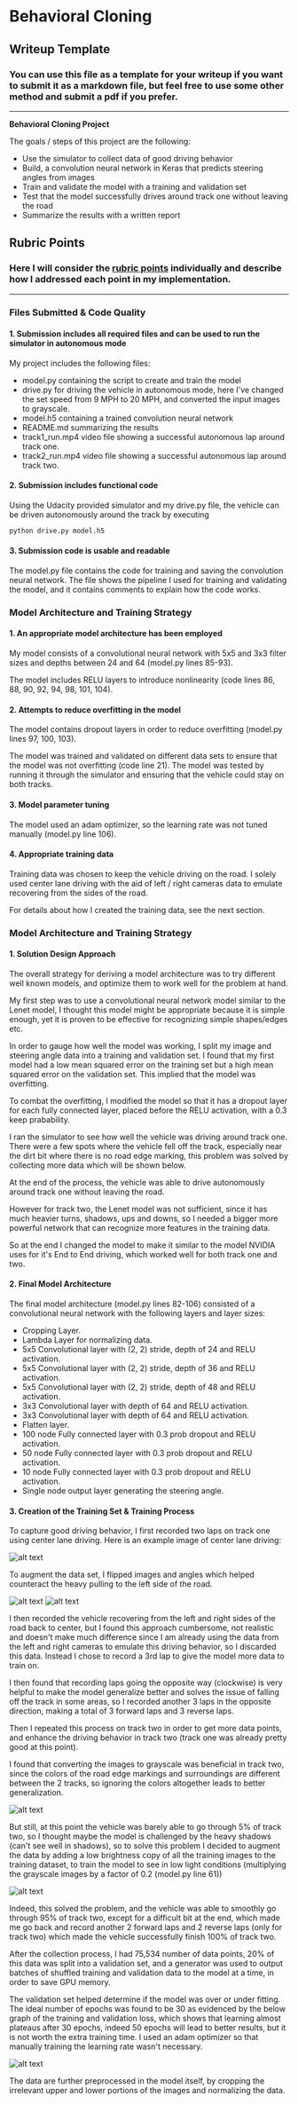 # **Behavioral Cloning** 

## Writeup Template

### You can use this file as a template for your writeup if you want to submit it as a markdown file, but feel free to use some other method and submit a pdf if you prefer.

---

**Behavioral Cloning Project**

The goals / steps of this project are the following:
* Use the simulator to collect data of good driving behavior
* Build, a convolution neural network in Keras that predicts steering angles from images
* Train and validate the model with a training and validation set
* Test that the model successfully drives around track one without leaving the road
* Summarize the results with a written report


[//]: # (Image References)

[image1]: ./examples/placeholder.png "Model Visualization"
[image2]: ./writeup/center.jpg "Center Driving"
[image3]: ./writeup/normal.jpg "Normal Image"
[image4]: ./writeup/flip.jpg "Flipped Image"
[image5]: ./writeup/gray.jpg "Grayscale"
[image6]: ./writeup/graylb.jpg "Low Brightness"
[image7]: ./writeup/loss.png "Loss Graph"

## Rubric Points
### Here I will consider the [rubric points](https://review.udacity.com/#!/rubrics/432/view) individually and describe how I addressed each point in my implementation.  

---
### Files Submitted & Code Quality

#### 1. Submission includes all required files and can be used to run the simulator in autonomous mode

My project includes the following files:
* model.py containing the script to create and train the model
* drive.py for driving the vehicle in autonomous mode, here I've changed the set speed from 9 MPH to 20 MPH, and converted the input images to grayscale.
* model.h5 containing a trained convolution neural network 
* README.md summarizing the results
* track1_run.mp4 video file showing a successful autonomous lap around track one.
* track2_run.mp4 video file showing a successful autonomous lap around track two.

#### 2. Submission includes functional code
Using the Udacity provided simulator and my drive.py file, the vehicle can be driven autonomously around the track by executing 
```sh
python drive.py model.h5
```

#### 3. Submission code is usable and readable

The model.py file contains the code for training and saving the convolution neural network. The file shows the pipeline I used for training and validating the model, and it contains comments to explain how the code works.

### Model Architecture and Training Strategy

#### 1. An appropriate model architecture has been employed

My model consists of a convolutional neural network with 5x5 and 3x3 filter sizes and depths between 24 and 64 (model.py lines 85-93).

The model includes RELU layers to introduce nonlinearity (code lines 86, 88, 90, 92, 94, 98, 101, 104).

#### 2. Attempts to reduce overfitting in the model

The model contains dropout layers in order to reduce overfitting (model.py lines 97, 100, 103). 

The model was trained and validated on different data sets to ensure that the model was not overfitting (code line 21). The model was tested by running it through the simulator and ensuring that the vehicle could stay on both tracks.

#### 3. Model parameter tuning

The model used an adam optimizer, so the learning rate was not tuned manually (model.py line 106).

#### 4. Appropriate training data

Training data was chosen to keep the vehicle driving on the road. I solely used center lane driving with the aid of left / right cameras data to emulate recovering from the sides of the road.

For details about how I created the training data, see the next section. 

### Model Architecture and Training Strategy

#### 1. Solution Design Approach

The overall strategy for deriving a model architecture was to try different well known models, and optimize them to work well for the problem at hand.

My first step was to use a convolutional neural network model similar to the Lenet model, I thought this model might be appropriate because it is simple enough, yet it is proven to be effective for recognizing simple shapes/edges etc.

In order to gauge how well the model was working, I split my image and steering angle data into a training and validation set. I found that my first model had a low mean squared error on the training set but a high mean squared error on the validation set. This implied that the model was overfitting. 

To combat the overfitting, I modified the model so that it has a dropout layer for each fully connected layer, placed before the RELU activation, with a 0.3 keep prabability.

I ran the simulator to see how well the vehicle was driving around track one. There were a few spots where the vehicle fell off the track, especially near the dirt bit where there is no road edge marking, this problem was solved by collecting more data which will be shown below.

At the end of the process, the vehicle was able to drive autonomously around track one without leaving the road.

However for track two, the Lenet model was not sufficient, since it has much heavier turns, shadows, ups and downs, so I needed a bigger more powerful network that can recognize more features in the training data.

So at the end I changed the model to make it similar to the model NVIDIA uses for it's End to End driving, which worked well for both track one and two.

#### 2. Final Model Architecture

The final model architecture (model.py lines 82-106) consisted of a convolutional neural network with the following layers and layer sizes:

* Cropping Layer.
* Lambda Layer for normalizing data.
* 5x5 Convolutional layer with (2, 2) stride, depth of 24 and RELU activation.
* 5x5 Convolutional layer with (2, 2) stride, depth of 36 and RELU activation.
* 5x5 Convolutional layer with (2, 2) stride, depth of 48 and RELU activation.
* 3x3 Convolutional layer with depth of 64 and RELU activation.
* 3x3 Convolutional layer with depth of 64 and RELU activation.
* Flatten layer.
* 100 node Fully connected layer with 0.3 prob dropout and RELU activation.
* 50 node Fully connected layer with 0.3 prob dropout and RELU activation.
* 10 node Fully connected layer with 0.3 prob dropout and RELU activation.
* Single node output layer generating the steering angle.

#### 3. Creation of the Training Set & Training Process

To capture good driving behavior, I first recorded two laps on track one using center lane driving. Here is an example image of center lane driving:

![alt text][image2]

To augment the data set, I flipped images and angles which helped counteract the heavy pulling to the left side of the road.

![alt text][image3]
![alt text][image4]

I then recorded the vehicle recovering from the left and right sides of the road back to center, but I found this approach cumbersome, not realistic and doesn't make much difference since I am already using the data from the left and right cameras to emulate this driving behavior, so I discarded this data. Instead I chose to record a 3rd lap to give the model more data to train on.

I then found that recording laps going the opposite way (clockwise) is very helpful to make the model generalize better and solves the issue of falling off the track in some areas, so I recorded another 3 laps in the opposite direction, making a total of 3 forward laps and 3 reverse laps.

Then I repeated this process on track two in order to get more data points, and enhance the driving behavior in track two (track one was already pretty good at this point).

I found that converting the images to grayscale was beneficial in track two, since the colors of the road edge markings and surroundings are different between the 2 tracks, so ignoring the colors altogether leads to better generalization.

![alt text][image5]

But still, at this point the vehicle was barely able to go through 5% of track two, so I thought maybe the model is challenged by the heavy shadows (can't see well in shadows), so to solve this problem I decided to augment the data by adding a low brightness copy of all the training images to the training dataset, to train the model to see in low light conditions (multiplying the grayscale images by a factor of 0.2 (model.py line 61))

![alt text][image6]

Indeed, this solved the problem, and the vehicle was able to smoothly go through 95% of track two, except for a difficult bit at the end, which made me go back and record another 2 forward laps and 2 reverse laps (only for track two) which made the vehicle successfully finish 100% of track two.

After the collection process, I had 75,534 number of data points, 20% of this data was split into a validation set, and a generator was used to output batches of shuffled training and validation data to the model at a time, in order to save GPU memory.

The validation set helped determine if the model was over or under fitting. The ideal number of epochs was found to be 30 as evidenced by the below graph of the training and validation loss, which shows that learning almost plateaus after 30 epochs, indeed 50 epochs will lead to better results, but it is not worth the extra training time. I used an adam optimizer so that manually training the learning rate wasn't necessary.

![alt text][image7]

The data are further preprocessed in the model itself, by cropping the irrelevant upper and lower portions of the images and normalizing the data.
